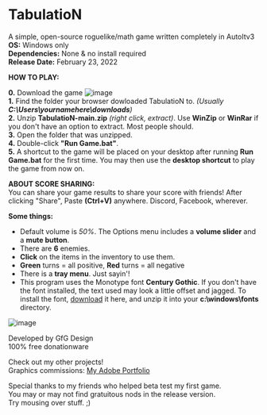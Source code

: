 # TabulatioN  
A simple, open-source roguelike/math game written completely in AutoItv3   
**OS:** Windows only  
**Dependencies:** None & no install required  
**Release Date:** February 23, 2022  
  
**HOW TO PLAY:**  
  
**0.** Download the game ![image](https://user-images.githubusercontent.com/84418728/155447490-f2f66bb5-2e61-4fbb-a13e-fafd365f012c.png)  
**1.** Find the folder your browser dowloaded TabulatioN to. *(Usually **C:\Users\yournamehere\downloads**)*  
**2.** Unzip **TabulatioN-main.zip** *(right click, extract)*. Use **WinZip** or **WinRar** if you don't have an option to extract. Most people should.  
**3.** Open the folder that was unzipped.  
**4.** Double-click **"Run Game.bat"**.  
**5.** A shortcut to the game will be placed on your desktop after running **Run Game.bat** for the first time. You may then use the **desktop shortcut** to play the game from now on.  
  
**ABOUT SCORE SHARING:**  
You can share your game results to share your score with friends! After clicking "Share", Paste **(Ctrl+V)** anywhere. Discord, Facebook, wherever.  
  
**Some things:**  
- Default volume is *50%*. The Options menu includes a **volume slider** and a **mute button**.  
- There are **6** enemies.  
- **Click** on the items in the inventory to use them.  
- **Green** turns = all positive, **Red** turns = all negative  
- There is a **tray menu**. Just sayin'!  
- This program uses the Monotype font **Century Gothic**. If you don't have the font installed, the text used may look a little offset and jagged. To install the font, [download](https://freefontsdownload.net/free-century-gothic-font-32089.htm) it here, and unzip it into your **c:\windows\fonts** directory.  
  
![image](https://user-images.githubusercontent.com/84418728/155447869-5698d66b-ee6c-4e1e-9f23-60c9175c446e.png)  
  
Developed by GfG Design  
100% free donationware  
  
Check out my other projects!  
Graphics commissions: [My Adobe Portfolio](https://gfgdesign.myportfolio.com/)  
  
Special thanks to my friends who helped beta test my first game.  
You may or may not find gratuitous nods in the release version.  
Try mousing over stuff. ;)  
